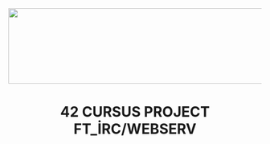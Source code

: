 <img src="https://i.imgur.com/TvlDmPS.png" width="1500" height="150">
<div align="center">
  <h1>42 CURSUS PROJECT FT_İRC/WEBSERV</h1>
</div>
